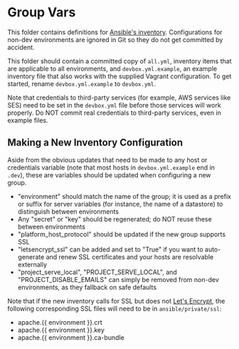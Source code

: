 # Group Vars

This folder contains definitions for [Ansible's inventory](http://docs.ansible.com/ansible/latest/intro_inventory.html).
Configurations for non-dev environments are ignored in Git so they do not get committed by accident.

This folder should contain a committed copy of `all.yml`, inventory items that are applicable to all environments, and
`devbox.yml.example`, an example inventory file that also works with the supplied Vagrant configuration. To get started,
rename `devbox.yml.example` to `devbox.yml`.

Note that credentials to third-party services (for example, AWS services like SES) need to be set in the
`devbox.yml` file before those services will work properly. Do NOT commit real credentials to third-party
services, even in example files.

## Making a New Inventory Configuration

Aside from the obvious updates that need to be made to any host or credentials variable (note that most hosts in
`devbox.yml.example` end in `.dev`), these are variables should be updated when configuring a new group.

* "environment" should match the name of the group; it is used as a prefix or suffix for server variables (for instance, the name of a datastore) to distinguish between environments
* Any "secret" or "key" should be regenerated; do NOT reuse these between environments
* "platform_host_protocol" should be updated if the new group supports SSL
* "letsencrypt_ssl" can be added and set to "True" if you want to auto-generate and renew SSL certificates and your hosts are resolvable externally
* "project_serve_local", "PROJECT_SERVE_LOCAL", and "PROJECT_DISABLE_EMAILS" can simply be removed from non-dev environments, as they fallback on safe defaults

Note that if the new inventory calls for SSL but does not [Let's Encrypt](https://letsencrypt.org/), the following
corresponding SSL files will need to be in `ansible/private/ssl`:

* apache.{{ environment }}.crt
* apache.{{ environment }}.key
* apache.{{ environment }}.ca-bundle
